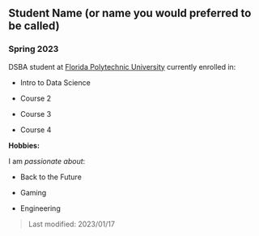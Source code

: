 ## Student Name (or name you would preferred to be called)

### Spring 2023

DSBA student at [Florida Polytechnic University](https://www.floridapoly.edu) currently enrolled in: 

- Intro to Data Science

- Course 2

- Course 3

- Course 4

**Hobbies:**

I am _passionate about_: 

- Back to the Future

- Gaming

- Engineering

> Last modified: 2023/01/17
